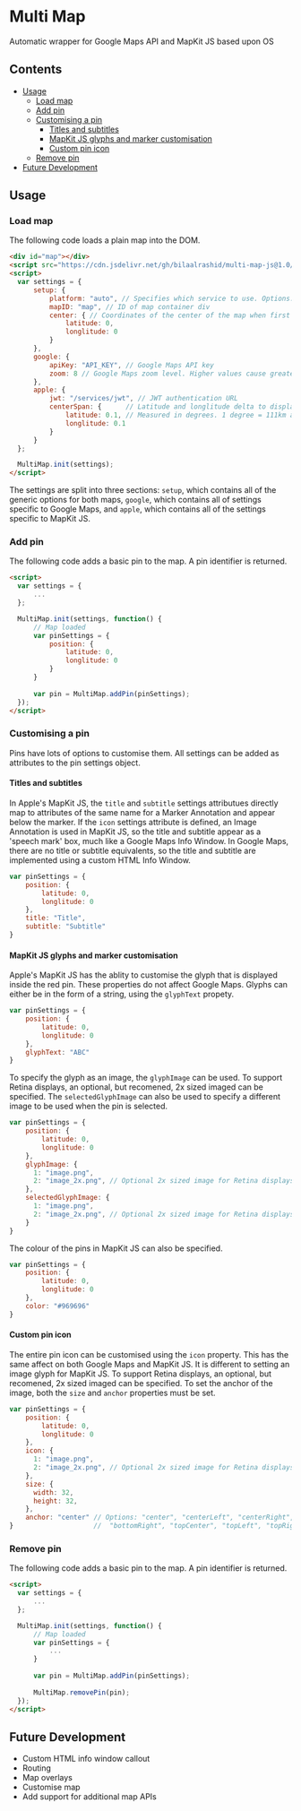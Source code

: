 # Multi Map
Automatic wrapper for Google Maps API and MapKit JS based upon OS

## Contents

- [Usage](#usage)
  - [Load map](#load-map)
  - [Add pin](#add-pin)
  - [Customising a pin](#customising-a-pin)
    - [Titles and subtitles](#titles-and-subtitles)
    - [MapKit JS glyphs and marker customisation](#mapkit-js-glyphs-and-marker-customisation)
    - [Custom pin icon](#custom-pin-icon)
  - [Remove pin](#remove-pin)
- [Future Development](#future-development)

## Usage

### Load map
The following code loads a plain map into the DOM.
``` HTML
<div id="map"></div>
<script src="https://cdn.jsdelivr.net/gh/bilaalrashid/multi-map-js@1.0/multi-map.min.js"></script>
<script>
  var settings = {
      setup: {
          platform: "auto", // Specifies which service to use. Options: "auto", "google", "apple"
          mapID: "map", // ID of map container div
          center: { // Coordinates of the center of the map when first loaded
              latitude: 0,
              longlitude: 0
          }
      },
      google: {
          apiKey: "API_KEY", // Google Maps API key
          zoom: 8 // Google Maps zoom level. Higher values cause greater zoom.
      },
      apple: {
          jwt: "/services/jwt", // JWT authentication URL
          centerSpan: {      // Latitude and longlitude delta to display on screen when loaded.
              latitude: 0.1, // Measured in degrees. 1 degree = 111km at equator, 0km at poles.
              longlitude: 0.1
          }
      }
  };

  MultiMap.init(settings);
</script>
```
The settings are split into three sections: `setup`, which contains all of the generic options for both maps, `google`, which contains all of settings specific to Google Maps, and `apple`, which contains all of the settings specific to MapKit JS.


### Add pin
The following code adds a basic pin to the map. A pin identifier is returned.
``` HTML
<script>
  var settings = {
      ...
  };

  MultiMap.init(settings, function() {
      // Map loaded
      var pinSettings = {
          position: {
              latitude: 0,
              longlitude: 0
          }
      }
  
      var pin = MultiMap.addPin(pinSettings);
  });
</script>
```
### Customising a pin

Pins have lots of options to customise them. All settings can be added as attributes to the pin settings object.

#### Titles and subtitles

In Apple's MapKit JS, the `title` and `subtitle` settings attributues directly map to attributes of the same name for a Marker Annotation and appear below the marker. If the `icon` settings attribute is defined, an Image Annotation is used in MapKit JS, so the title and subtitle appear as a 'speech mark' box, much like a Google Maps Info Window. In Google Maps, there are no title or subtitle equivalents, so the title and subtitle are implemented using a custom HTML Info Window.

``` JavaScript
var pinSettings = {
    position: {
        latitude: 0,
        longlitude: 0
    },
    title: "Title",
    subtitle: "Subtitle"
}
```

#### MapKit JS glyphs and marker customisation

Apple's MapKit JS has the ablity to customise the glyph that is displayed inside the red pin. These properties do not affect Google Maps. Glyphs can either be in the form of a string, using the `glyphText` propety.

``` JavaScript
var pinSettings = {
    position: {
        latitude: 0,
        longlitude: 0
    },
    glyphText: "ABC"
}
```

To specify the glyph as an image, the `glyphImage` can be used. To support Retina displays, an optional, but recomened, 2x sized imaged can be specified. The `selectedGlyphImage` can also be used to specify a different image to be used when the pin is selected.

``` JavaScript
var pinSettings = {
    position: {
        latitude: 0,
        longlitude: 0
    },
    glyphImage: {
      1: "image.png",
      2: "image_2x.png", // Optional 2x sized image for Retina displays
    },
    selectedGlyphImage: {
      1: "image.png",
      2: "image_2x.png", // Optional 2x sized image for Retina displays
    }
}
```

The colour of the pins in MapKit JS can also be specified.

``` JavaScript
var pinSettings = {
    position: {
        latitude: 0,
        longlitude: 0
    },
    color: "#969696"
}
```

#### Custom pin icon

The entire pin icon can be customised using the `icon` property. This has the same affect on both Google Maps and MapKit JS. It is different to setting an image glyph for MapKit JS. To support Retina displays, an optional, but recomened, 2x sized imaged can be specified. To set the anchor of the image, both the `size` and `anchor` properties must be set.

``` JavaScript
var pinSettings = {
    position: {
        latitude: 0,
        longlitude: 0
    },
    icon: {
      1: "image.png",
      2: "image_2x.png", // Optional 2x sized image for Retina displays
    },
    size: {
      width: 32,
      height: 32,
    },
    anchor: "center" // Options: "center", "centerLeft", "centerRight", "bottomCenter", "bottomLeft",
}                    //  "bottomRight", "topCenter", "topLeft", "topRight"
```

### Remove pin
The following code adds a basic pin to the map. A pin identifier is returned.
``` HTML
<script>
  var settings = {
      ...
  };

  MultiMap.init(settings, function() {
      // Map loaded
      var pinSettings = {
          ...
      }
  
      var pin = MultiMap.addPin(pinSettings);
  
      MultiMap.removePin(pin);
  });
</script>
```

## Future Development
- Custom HTML info window callout
- Routing
- Map overlays
- Customise map
- Add support for additional map APIs
